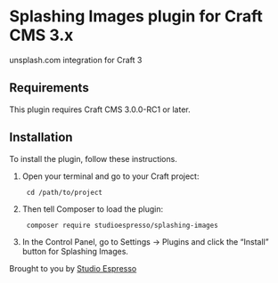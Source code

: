 # Splashing Images plugin for Craft CMS 3.x

unsplash.com integration for Craft 3

## Requirements

This plugin requires Craft CMS 3.0.0-RC1 or later.

## Installation

To install the plugin, follow these instructions.

1. Open your terminal and go to your Craft project:

        cd /path/to/project

2. Then tell Composer to load the plugin:

        composer require studioespresso/splashing-images

3. In the Control Panel, go to Settings → Plugins and click the “Install” button for Splashing Images.

Brought to you by [Studio Espresso](https://studioespresso.co)
